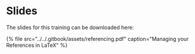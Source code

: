 # Slides

The slides for this training can be downloaded here:

{% file src="../../.gitbook/assets/referencing.pdf" caption="Managing your References in LaTeX" %}

